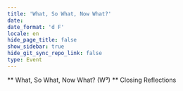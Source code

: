 ```yaml
---
title: 'What, So What, Now What?'
date: 
date_format: 'd F'
locale: en
hide_page_title: false
show_sidebar: true
hide_git_sync_repo_link: false
type: Event
---
```


** What, So What, Now What? (W³) **
Closing Reflections
